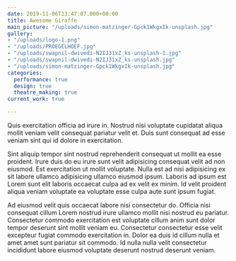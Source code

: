 ```yaml
---
date: 2019-11-06T13:47:07.000+00:00
title: Awesome Giraffe
main_picture: "/uploads/simon-matzinger-Gpck1WkgxIk-unsplash.jpg"
gallery:
- "/uploads/logo-1.png"
- "/uploads/PROEGELHOEF.jpg"
- "/uploads/swapnil-dwivedi-N2IJ31xZ_ks-unsplash-1.jpg"
- "/uploads/swapnil-dwivedi-N2IJ31xZ_ks-unsplash.jpg"
- "/uploads/simon-matzinger-Gpck1WkgxIk-unsplash.jpg"
categories:
  performance: true
  design: true
  theatre_making: true
current_work: true

---
```

Quis exercitation officia ad irure in. Nostrud nisi voluptate cupidatat aliqua mollit veniam velit consequat pariatur velit et. Duis sunt consequat ad esse veniam sint qui id dolore in exercitation.

Sint aliquip tempor sint nostrud reprehenderit consequat ut mollit ea esse proident. Irure duis do eu irure sunt velit adipisicing consequat velit ad non eiusmod. Est exercitation ut mollit voluptate. Nulla est ad nisi adipisicing ex sit labore ullamco adipisicing ullamco eiusmod ipsum. Laboris ad ipsum est Lorem sunt elit laboris occaecat culpa ad ex velit ex minim. Id velit proident aliqua veniam voluptate ea voluptate esse culpa aute sunt ipsum fugiat.

Ad eiusmod velit quis occaecat labore nisi consectetur do. Officia nisi consequat cillum Lorem nostrud irure ullamco mollit nisi nostrud eu pariatur. Consectetur commodo exercitation est voluptate cillum anim sunt dolor tempor deserunt sint mollit veniam eu. Consectetur consectetur esse velit excepteur fugiat commodo exercitation in. Dolor ea duis id cillum nulla et amet amet sunt pariatur sit commodo. Id nulla nulla velit consectetur incididunt labore eiusmod voluptate deserunt nostrud deserunt veniam.